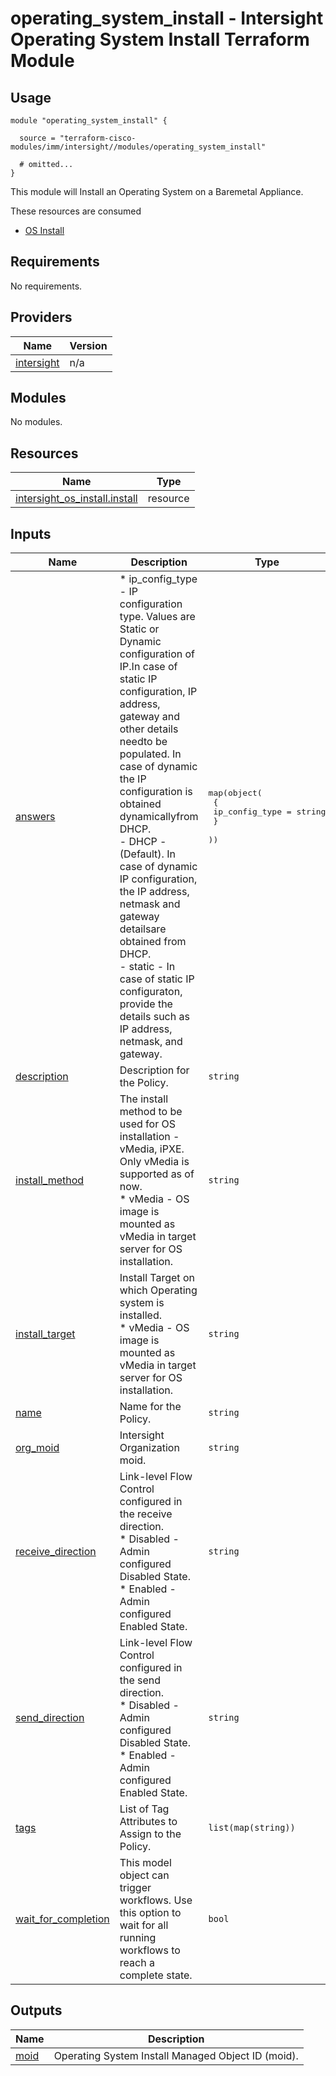 # operating_system_install - Intersight Operating System Install Terraform Module

## Usage

```hcl
module "operating_system_install" {

  source = "terraform-cisco-modules/imm/intersight//modules/operating_system_install"

  # omitted...
}
```

This module will Install an Operating System on a Baremetal Appliance.  

These resources are consumed

* [OS Install](https://registry.terraform.io/providers/CiscoDevNet/intersight/latest/docs/resources/os_install)

<!-- BEGINNING OF PRE-COMMIT-TERRAFORM DOCS HOOK -->
## Requirements

No requirements.

## Providers

| Name | Version |
|------|---------|
| <a name="provider_intersight"></a> [intersight](#provider\_intersight) | n/a |

## Modules

No modules.

## Resources

| Name | Type |
|------|------|
| [intersight_os_install.install](https://registry.terraform.io/providers/CiscoDevNet/intersight/latest/docs/resources/os_install) | resource |

## Inputs

| Name | Description | Type | Default | Required |
|------|-------------|------|---------|:--------:|
| <a name="input_answers"></a> [answers](#input\_answers) | * ip\_config\_type - IP configuration type. Values are Static or Dynamic configuration of IP.In case of static IP configuration, IP address, gateway and other details needto be populated. In case of dynamic the IP configuration is obtained dynamicallyfrom DHCP.<br>  - DHCP - (Default).  In case of dynamic IP configuration, the IP address, netmask and gateway detailsare obtained from DHCP.<br>  - static - In case of static IP configuraton, provide the details such as IP address, netmask, and gateway. | <pre>map(object(<br>    {<br>      ip_config_type = string<br>    }<br>  ))</pre> | <pre>{<br>  "default": {<br>    "ip_config_type": "DHCP"<br>  }<br>}</pre> | no |
| <a name="input_description"></a> [description](#input\_description) | Description for the Policy. | `string` | `""` | no |
| <a name="input_install_method"></a> [install\_method](#input\_install\_method) | The install method to be used for OS installation - vMedia, iPXE. Only vMedia is supported as of now.<br>* vMedia - OS image is mounted as vMedia in target server for OS installation. | `string` | `"vMedia"` | no |
| <a name="input_install_target"></a> [install\_target](#input\_install\_target) | Install Target on which Operating system is installed.<br>* vMedia - OS image is mounted as vMedia in target server for OS installation. | `string` | `"vMedia"` | no |
| <a name="input_name"></a> [name](#input\_name) | Name for the Policy. | `string` | `"install"` | no |
| <a name="input_org_moid"></a> [org\_moid](#input\_org\_moid) | Intersight Organization moid. | `string` | n/a | yes |
| <a name="input_receive_direction"></a> [receive\_direction](#input\_receive\_direction) | Link-level Flow Control configured in the receive direction.<br>* Disabled - Admin configured Disabled State.<br>* Enabled - Admin configured Enabled State. | `string` | `"Disabled"` | no |
| <a name="input_send_direction"></a> [send\_direction](#input\_send\_direction) | Link-level Flow Control configured in the send direction.<br>* Disabled - Admin configured Disabled State.<br>* Enabled - Admin configured Enabled State. | `string` | `"Disabled"` | no |
| <a name="input_tags"></a> [tags](#input\_tags) | List of Tag Attributes to Assign to the Policy. | `list(map(string))` | `[]` | no |
| <a name="input_wait_for_completion"></a> [wait\_for\_completion](#input\_wait\_for\_completion) | This model object can trigger workflows. Use this option to wait for all running workflows to reach a complete state. | `bool` | `false` | no |

## Outputs

| Name | Description |
|------|-------------|
| <a name="output_moid"></a> [moid](#output\_moid) | Operating System Install Managed Object ID (moid). |
<!-- END OF PRE-COMMIT-TERRAFORM DOCS HOOK -->
